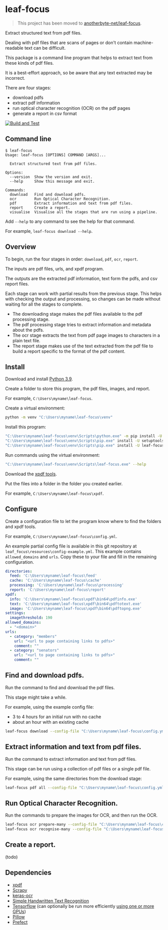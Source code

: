 # leaf-focus


> This project has been moved to [anotherbyte-net/leaf-focus](https://github.com/anotherbyte-net/leaf-focus).


Extract structured text from pdf files.

Dealing with pdf files that are scans of pages or don't contain machine-readable text can be difficult.

This package is a command line program that helps to extract text from these kinds of pdf files.

It is a best-effort approach, so be aware that any text extracted may be incorrect.

There are four stages:

- download pdfs
- extract pdf information
- run optical character recognition (OCR) on the pdf pages
- generate a report in csv format


[![Build and Test](https://github.com/cofiem/leaf-focus/actions/workflows/build-test.yml/badge.svg)](https://github.com/cofiem/leaf-focus/actions/workflows/build-test.yml)


## Command line

```
$ leaf-focus
Usage: leaf-focus [OPTIONS] COMMAND [ARGS]...

  Extract structured text from pdf files.

Options:
  --version  Show the version and exit.
  --help     Show this message and exit.

Commands:
  download   Find and download pdfs.
  ocr        Run Optical Character Recognition.
  pdf        Extract information and text from pdf files.
  report     Create a report.
  visualise  Visualise all the stages that are run using a pipeline.
```

Add `--help` to any command to see the help for that command.

For example, `leaf-focus download --help`.


## Overview

To begin, run the four stages in order: `download`, `pdf`, `ocr`, `report`.

The inputs are pdf files, urls, and xpdf program.

The outputs are the extracted pdf information, text form the pdfs, and csv report files.

Each stage can work with partial results from the previous stage.
This helps with checking the output and processing, so changes can be made without waiting for all the stages
to complete.

- The downloading stage makes the pdf files available to the pdf processing stage.
- The pdf processing stage tries to extract information and metadata about the pdfs.
- The ocr stage extracts the text from pdf page images to characters in a plain text file.
- The report stage makes use of the text extracted from the pdf file to build a report specific to the 
  format of the pdf content.


## Install

Download and install [Python 3.9](https://www.python.org/downloads/).

Create a folder to store this program, the pdf files, images, and report.

For example, `C:\Users\myname\leaf-focus`.

Create a virtual environment: 

```bash
python -m venv "C:\Users\myname\leaf-focus\venv"
```

Install this program:

```bash
"C:\Users\myname\leaf-focus\venv\Scripts\python.exe" -m pip install -U pip
"C:\Users\myname\leaf-focus\venv\Scripts\pip.exe" install -U setuptools wheel
"C:\Users\myname\leaf-focus\venv\Scripts\pip.exe" install -U leaf-focus
```

Run commands using the virtual environment:

```bash
"C:\Users\myname\leaf-focus\venv\Scripts\leaf-focus.exe" --help
```

Download the [xpdf tools](https://www.xpdfreader.com/download.html).

Put the files into a folder in the folder you created earlier.

For example, `C:\Users\myname\leaf-focus\xpdf`.


## Configure

Create a configuration file to let the program know where to find the folders
and xpdf tools.

For example, `C:\Users\myname\leaf-focus\config.yml`.

An example partial config file is available in this git repository at `leaf_focus\resources\config-example.yml`.
This example contains `allowed_domains` and `urls`.
Copy these to your file and fill in the remaining configuration.

```yaml
directories:
  feed: 'C:\Users\myname\leaf-focus\feed'
  cache: 'C:\Users\myname\leaf-focus\cache'
  processing: 'C:\Users\myname\leaf-focus\processing'
  report: 'C:\Users\myname\leaf-focus\report'
xpdf:
  info: 'C:\Users\myname\leaf-focus\xpdf\bin64\pdfinfo.exe'
  text: 'C:\Users\myname\leaf-focus\xpdf\bin64\pdftotext.exe'
  image: 'C:\Users\myname\leaf-focus\xpdf\bin64\pdftopng.exe'
settings:
  imagethreshold: 190
allowed_domains:
  - "<domain>"
urls:
  - category: "members"
    url: "<url to page containing links to pdfs>"
    comment: ""
  - category: "senators"
    url: "<url to page containing links to pdfs>"
    comment: ""
```


## Find and download pdfs.

Run the command to find and download the pdf files.

This stage might take a while.

For example, using the example config file:

- 3 to 4 hours for an initial run with no cache
- about an hour with an existing cache

```bash
leaf-focus download --config-file "C:\Users\myname\leaf-focus\config.yml"
```


## Extract information and text from pdf files.

Run the command to extract information and text from pdf files.

This stage can be run using a collection of pdf files or a single pdf file.

For example, using the same directories from the download stage:

```bash
leaf-focus pdf all --config-file "C:\Users\myname\leaf-focus\config.yml"

```


## Run Optical Character Recognition.

Run the commands to prepare the images for OCR, and then run the OCR.

```bash
leaf-focus ocr prepare-many --config-file "C:\Users\myname\leaf-focus\config.yml"
leaf-focus ocr recognise-many --config-file "C:\Users\myname\leaf-focus\config.yml"
```


## Create a report.

(todo)


## Dependencies

- [xpdf](https://www.xpdfreader.com/download.html)
- [Scrapy](https://docs.scrapy.org/en/latest/index.html)
- [keras-ocr](https://github.com/faustomorales/keras-ocr)
- [Simple Handwritten Text Recognition](https://github.com/githubharald/SimpleHTR)
- [Tensorflow](https://www.tensorflow.org) (can optionally be run more efficiently [using one or more GPUs](https://www.tensorflow.org/install/source_windows#gpu))
- [Pillow](https://python-pillow.org/)
- [Prefect](https://docs.prefect.io/)
